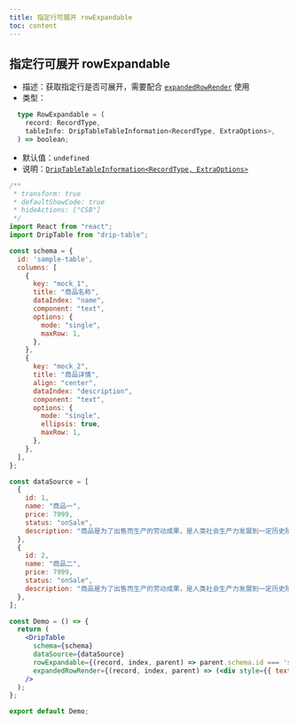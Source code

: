 ```yaml
---
title: 指定行可展开 rowExpandable
toc: content
---
```


## 指定行可展开 rowExpandable

- 描述：获取指定行是否可展开，需要配合 [`expandedRowRender`](/drip-table/props/expanded-row-render) 使用
- 类型：

```typescript
  type RowExpandable = (
    record: RecordType,
    tableInfo: DripTableTableInformation<RecordType, ExtraOptions>,
  ) => boolean;
```

- 默认值：`undefined`
- 说明：[`DripTableTableInformation<RecordType, ExtraOptions>`](/drip-table/types/table-information)

```jsx
/**
 * transform: true
 * defaultShowCode: true
 * hideActions: ["CSB"]
 */
import React from "react";
import DripTable from "drip-table";

const schema = {
  id: 'sample-table',
  columns: [
    {
      key: "mock_1",
      title: "商品名称",
      dataIndex: "name",
      component: "text",
      options: {
        mode: "single",
        maxRow: 1,
      },
    },
    {
      key: "mock_2",
      title: "商品详情",
      align: "center",
      dataIndex: "description",
      component: "text",
      options: {
        mode: "single",
        ellipsis: true,
        maxRow: 1,
      },
    },
  ],
};

const dataSource = [
  {
    id: 1,
    name: "商品一",
    price: 7999,
    status: "onSale",
    description: "商品是为了出售而生产的劳动成果，是人类社会生产力发展到一定历史阶段的产物，是用于交换的劳动产品。",
  },
  {
    id: 2,
    name: "商品二",
    price: 7999,
    status: "onSale",
    description: "商品是为了出售而生产的劳动成果，是人类社会生产力发展到一定历史阶段的产物，是用于交换的劳动产品。",
  },
];

const Demo = () => {
  return (
    <DripTable
      schema={schema}
      dataSource={dataSource}
      rowExpandable={(record, index, parent) => parent.schema.id === 'sample-table' && record.id === 1}
      expandedRowRender={(record, index, parent) => (<div style={{ textAlign: 'center', margin: '20px 0' }}>{ `“表格(id:${parent.schema.id})”行“${record.name}”的展开自定义渲染` }</div>)}
    />
  );
};

export default Demo;
```
